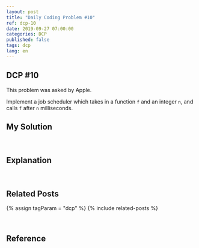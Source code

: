 ```yaml
---
layout: post
title: "Daily Coding Problem #10"
ref: dcp-10
date: 2019-09-27 07:00:00
categories: DCP
published: false
tags: dcp
lang: en
---
```


## DCP #10
This problem was asked by Apple.

Implement a job scheduler which takes in a function `f` and an integer `n`, and calls `f` after `n` milliseconds.

## My Solution

<br>

## Explanation

<br>

## Related Posts <a id="related"></a>
{% assign tagParam = "dcp" %}
{% include related-posts %}

<br>

## Reference <a id="ref"></a>